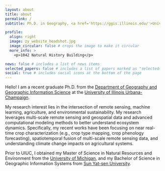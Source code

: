 ```yaml
---
layout: about
title: about
permalink: /
subtitle: Ph.D. in Geography, <a href='https://ggis.illinois.edu/'>University of Illinois Urbana-Champaign</a>

profile:
  align: right
  image: zy_website_headshot.jpg
  image_circular: false # crops the image to make it circular
  more_info: >
    <p>1042 Natural History Building</p>

news: false # includes a list of news items
selected_papers: false # includes a list of papers marked as "selected={true}"
social: true # includes social icons at the bottom of the page
---
```


Hello! I am a recent graduate Ph.D. from the [Department of Geography and Geographic Information Science](https://ggis.illinois.edu/) at the [University of Illinois Urbana-Champaign](https://illinois.edu). 

My research interest lies in the intersection of remote sensing, machine learning, agriculture, and environmental sustainability. My research leverages multi-scale remote sensing and geospatial data and advanced computational modeling methods to better understand ecosystem dynamics. Specifically, my recent works have been focusing on near real-time crop characterization (e.g., crop type mapping, crop phenology forecasting), spatiotemporal fusion of multi-scale remote sensing data, and understanding climate change impacts on agricultural systems.

Prior to UIUC, I obtained my Master of Science in Natural Resources and Environment from the [University of Michigan](https://seas.umich.edu), and my Bachelor of Science in Geographic Information Systems from [Sun Yat-sen University](https://www.sysu.edu.cn/sysuen/).
